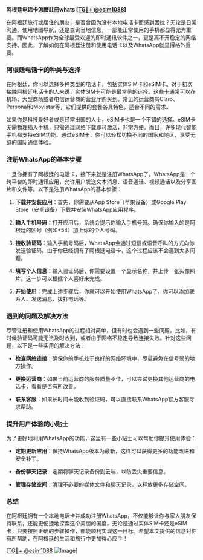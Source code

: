 **阿根廷电话卡怎麽註冊whats [[TG💪+ @esim1088](https://t.me/s/esim1088)]**

在阿根廷旅行或居住的朋友，是否曾因为没有本地电话卡而感到困扰？无论是日常沟通、使用地图导航，还是查询当地信息，一部能正常使用的手机都显得尤为重要。而WhatsApp作为全球最受欢迎的即时通讯软件之一，更是离不开稳定的网络支持。因此，了解如何在阿根廷注册和使用电话卡以及WhatsApp就显得格外重要。

### 阿根廷电话卡的种类与选择

在阿根廷，你可以选择多种类型的电话卡，包括实体SIM卡和eSIM卡。对于初次接触阿根廷电话卡的人来说，实体SIM卡可能是最常见的选择。这些卡通常可以在机场、大型商场或者电信运营商的营业厅购买到。常见的运营商有Claro、Personal和Movistar等，它们提供的套餐各具特色，适合不同的需求。

如果你是科技爱好者或是经常出国的人士，eSIM卡也是一个不错的选择。eSIM卡无需物理插入手机，只需通过网络下载即可激活，非常方便。而且，许多现代智能手机都支持eSIM功能。通过eSIM卡，你可以轻松切换不同的国家和地区，享受无缝的国际通信体验。

### 注册WhatsApp的基本步骤

一旦你拥有了阿根廷的电话卡，接下来就是注册WhatsApp了。WhatsApp是一个跨平台的即时通讯应用，允许用户发送文本消息、语音通话、视频通话以及分享图片和文件等。以下是注册WhatsApp的基本步骤：

1. **下载并安装应用**：首先，你需要从App Store（苹果设备）或Google Play Store（安卓设备）下载并安装WhatsApp应用程序。
   
2. **输入手机号码**：打开应用后，系统会提示你输入手机号码。确保你输入的是阿根廷的区号（例如+54）加上你的个人号码。

3. **接收验证码**：输入手机号码后，WhatsApp会通过短信或语音呼叫的方式向你发送验证码。由于你已经拥有了阿根廷电话卡，这个过程应该不会遇到太多问题。

4. **填写个人信息**：输入验证码后，你需要设置一个显示名称，并上传一张头像照片。这一步可以根据个人喜好来完成。

5. **开始使用**：完成上述步骤后，你就可以开始使用WhatsApp了。你可以添加联系人、发送消息、拨打电话等。

### 遇到的问题及解决方法

尽管注册和使用WhatsApp的过程相对简单，但有时也会遇到一些问题。比如，有时候验证码可能无法及时收到，或者由于网络不稳定导致连接失败。针对这些问题，以下是一些实用的解决方法：

- **检查网络连接**：确保你的手机处于良好的网络环境中，尽量避免在信号弱的地方操作。
  
- **更换运营商**：如果当前运营商的服务质量不佳，可以尝试更换其他运营商的电话卡，看看是否有所改善。

- **联系客服**：如果长时间未能收到验证码，可以直接联系WhatsApp官方客服寻求帮助。

### 提升用户体验的小贴士

为了更好地利用WhatsApp的功能，这里有一些小贴士可以帮助你提升使用体验：

- **定期更新应用**：保持WhatsApp版本为最新，这样可以获得更多的功能改进和安全补丁。
  
- **备份聊天记录**：定期将聊天记录备份到云端，以防丢失重要信息。

- **管理存储空间**：清理不必要的媒体文件和聊天记录，以释放更多存储空间。

### 总结

在阿根廷拥有一个本地电话卡并成功注册WhatsApp，不仅能够让你与家人朋友保持联系，还能更便捷地探索这个美丽的国度。无论是通过实体SIM卡还是eSIM卡，只要按照正确的步骤操作，都能顺利实现这一目标。希望本文提供的信息对你有所帮助，在阿根廷的生活和旅行中更加得心应手！ 

[[TG💪+ @esim1088](https://t.me/s/esim1088) ![Image](https://i.postimg.cc/4NQfJmqS/Snipaste-2025-05-13-00-14-12.png)]